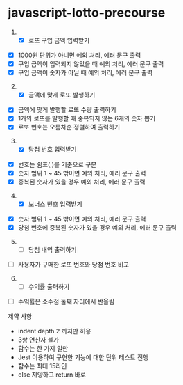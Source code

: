 # javascript-lotto-precourse

1. - [x] 로또 구입 금액 입력받기

- [x] 1000원 단위가 아니면 예외 처리, 에러 문구 출력
- [x] 구입 금액이 입력되지 않았을 때 예외 처리, 에러 문구 출력
- [x] 구입 금액이 숫자가 아닐 때 예외 처리, 에러 문구 출력

2. - [x] 금액에 맞게 로또 발행하기

- [x] 금액에 맞게 발행할 로또 수량 출력하기
- [x] 1개의 로또를 발행할 때 중복되지 않는 6개의 숫자 뽑기
- [x] 로또 번호는 오름차순 정렬하여 출력하기

3. - [x] 당첨 번호 입력받기

- [x] 번호는 쉼표(,)를 기준으로 구분
- [x] 숫자 범위 1 ~ 45 밖이면 예외 처리, 에러 문구 출력
- [x] 중복된 숫자가 있을 경우 예외 처리, 에러 문구 출력

4. - [x] 보너스 번호 입력받기

- [x] 숫자 범위 1 ~ 45 밖이면 예외 처리, 에러 문구 출력
- [x] 당첨 번호에 중복된 숫자가 있을 경우 예외 처리, 에러 문구 출력

5. - [ ] 당첨 내역 출력하기

- [ ] 사용자가 구매한 로또 번호와 당첨 번호 비교

6. - [ ] 수익률 출력하기

- [ ] 수익률은 소수점 둘째 자리에서 반올림

제약 사항

- indent depth 2 까지만 허용
- 3항 연산자 불가
- 함수는 한 가지 일만
- Jest 이용하여 구현한 기능에 대한 단위 테스트 진행
- 함수는 최대 15라인
- else 지양하고 return 바로
